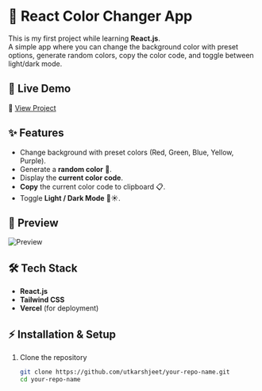 # 🎨 React Color Changer App

This is my first project while learning **React.js**.  
A simple app where you can change the background color with preset options, generate random colors, copy the color code, and toggle between light/dark mode.

## 🚀 Live Demo
🔗 [View Project](https://frontend-practice-6cc5xo349-utkarsh-jeet-singh-yadavs-projects.vercel.app/)

## ✨ Features
- Change background with preset colors (Red, Green, Blue, Yellow, Purple).
- Generate a **random color** 🎲.
- Display the **current color code**.
- **Copy** the current color code to clipboard 📋.
- Toggle **Light / Dark Mode** 🌙☀️.

## 📸 Preview
![Preview](https://raw.githubusercontent.com/utkarshjeet/your-repo-name/main/preview.png)

## 🛠️ Tech Stack
- **React.js**
- **Tailwind CSS**
- **Vercel** (for deployment)

## ⚡ Installation & Setup
1. Clone the repository
   ```bash
   git clone https://github.com/utkarshjeet/your-repo-name.git
   cd your-repo-name
